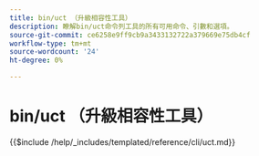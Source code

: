 ```yaml
---
title: bin/uct （升級相容性工具）
description: 瞭解bin/uct命令列工具的所有可用命令、引數和選項。
source-git-commit: ce6258e9ff9cb9a3433132722a379669e75db4cf
workflow-type: tm+mt
source-wordcount: '24'
ht-degree: 0%

---
```


# bin/uct （升級相容性工具）

{{$include /help/_includes/templated/reference/cli/uct.md}}
